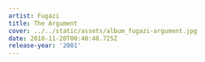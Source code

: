 ```yaml
---
artist: Fugazi
title: The Argument
cover: ../../static/assets/album_fugazi-argument.jpg
date: 2018-11-20T00:40:48.725Z
release-year: '2001'
---
```


